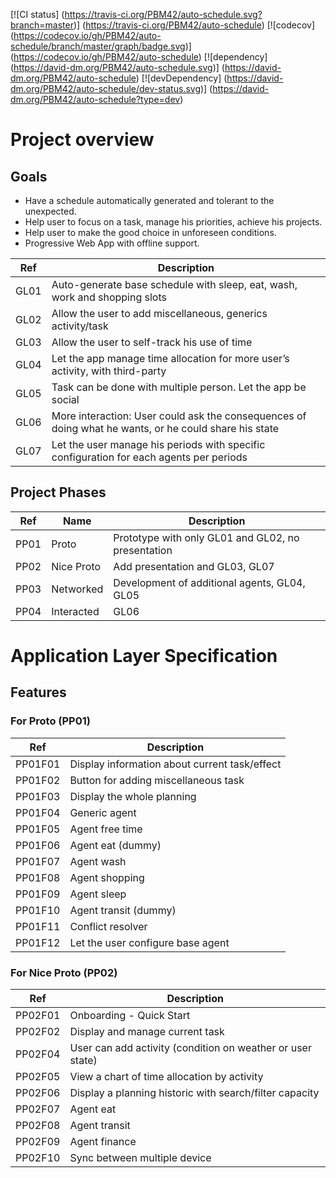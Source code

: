 [![CI status]
  (https://travis-ci.org/PBM42/auto-schedule.svg?branch=master)]
  (https://travis-ci.org/PBM42/auto-schedule) [![codecov]
  (https://codecov.io/gh/PBM42/auto-schedule/branch/master/graph/badge.svg)]
  (https://codecov.io/gh/PBM42/auto-schedule) [![dependency]
  (https://david-dm.org/PBM42/auto-schedule.svg)]
  (https://david-dm.org/PBM42/auto-schedule) [![devDependency]
  (https://david-dm.org/PBM42/auto-schedule/dev-status.svg)]
  (https://david-dm.org/PBM42/auto-schedule?type=dev)

# Project overview

## Goals

 - Have a schedule automatically generated and tolerant to the unexpected.
 - Help user to focus on a task, manage his priorities, achieve his projects.
 - Help user to make the good choice in unforeseen conditions.
 - Progressive Web App with offline support.

Ref | Description
--- | -----------
GL01 | Auto-generate base schedule with sleep, eat, wash, work and shopping slots
GL02 | Allow the user to add miscellaneous, generics activity/task
GL03 | Allow the user to self-track his use of time
GL04 | Let the app manage time allocation for more user’s activity, with third-party
GL05 | Task can be done with multiple person. Let the app be social
GL06 | More interaction: User could ask the consequences of doing what he wants, or he could share his state
GL07 | Let the user manage his periods with specific configuration for each agents per periods

## Project Phases

Ref | Name | Description
--- | ---- | -----------
PP01 | Proto | Prototype with only GL01 and GL02, no presentation
PP02 | Nice Proto | Add presentation and GL03, GL07
PP03 | Networked | Development of additional agents, GL04, GL05
PP04 | Interacted | GL06

# Application Layer Specification

## Features

### For Proto (PP01)

Ref | Description
--- | -----------
PP01F01 | Display information about current task/effect
PP01F02 | Button for adding miscellaneous task
PP01F03 | Display the whole planning
PP01F04 | Generic agent
PP01F05 | Agent free time
PP01F06 | Agent eat (dummy)
PP01F07 | Agent wash
PP01F08 | Agent shopping
PP01F09 | Agent sleep
PP01F10 | Agent transit (dummy)
PP01F11 | Conflict resolver
PP01F12 | Let the user configure base agent

### For Nice Proto (PP02)

Ref | Description
--- | -----------
PP02F01 | Onboarding - Quick Start
PP02F02 | Display and manage current task
PP02F04 | User can add activity (condition on weather or user state)
PP02F05 | View a chart of time allocation by activity
PP02F06 | Display a planning historic with search/filter capacity
PP02F07 | Agent eat
PP02F08 | Agent transit
PP02F09 | Agent finance
PP02F10 | Sync between multiple device
